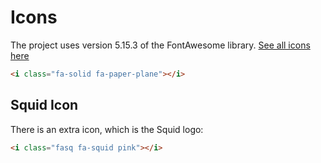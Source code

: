 # Icons

<p>
  The project uses version 5.15.3 of the FontAwesome library. <a class='pink' href='https://fontawesome.com/icons?d=gallery' target='_blank'>See all icons here</a>
</p>

<i class="fa-solid fa-paper-plane" style='font-size: 25px'></i>

```html
<i class="fa-solid fa-paper-plane"></i>
```

## Squid Icon

There is an extra icon, which is the Squid logo:

<i class="fasq fa-squid mr-2" style='font-size: 25px'></i>
<i class="fasq fa-squid pink mr-2" style='font-size: 25px'></i>
<i class="fasq fa-squid lilac mr-2" style='font-size: 25px'></i>

```html
<i class="fasq fa-squid pink"></i>
```
